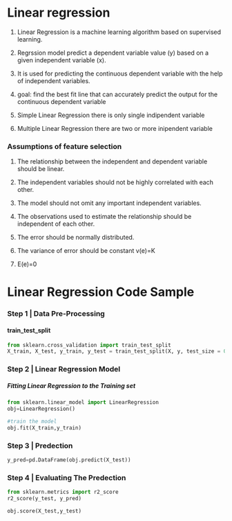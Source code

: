 # Linear regression
1. Linear Regression is a machine learning algorithm based on supervised learning.
2. Regrssion model predict a dependent variable value (y) based on a given independent variable (x).
3. It is used for predicting the continuous dependent variable with the help of independent variables.
4. goal: find the best fit line that can accurately predict the output for the continuous dependent variable

1. Simple Linear Regression
        there is only single indipendent variable
    
2. Multiple Linear Regression
        there are two or more inipendent variable

### Assumptions of feature selection
1. The relationship between the independent and dependent variable should be linear.

2. The independent variables should not be highly correlated with each other.

3. The model should not omit any important independent variables.

4. The observations used to estimate the relationship should be independent of each other.

5. The error should be normally distributed.

6. The variance of error should be constant v(e)=K

7. E(e)=0
# Linear Regression Code Sample

### Step 1 | Data Pre-Processing

#### train_test_split


```python
from sklearn.cross_validation import train_test_split
X_train, X_test, y_train, y_test = train_test_split(X, y, test_size = 0.25, random_state = 0)
```

### Step 2 | Linear Regression Model

##### Fitting Linear Regression to the Training set


```python
from sklearn.linear_model import LinearRegression
obj=LinearRegression()

#train the model
obj.fit(X_train,y_train)
```

### Step 3 | Predection


```python
y_pred=pd.DataFrame(obj.predict(X_test))
```

### Step 4 | Evaluating The Predection


```python
from sklearn.metrics import r2_score
r2_score(y_test, y_pred)
```


```python
obj.score(X_test,y_test)
```
